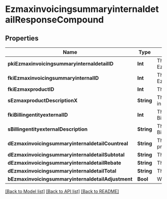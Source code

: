 # EzmaxinvoicingsummaryinternaldetailResponseCompound

## Properties
Name | Type | Description | Notes
------------ | ------------- | ------------- | -------------
**pkiEzmaxinvoicingsummaryinternaldetailID** | **Int** | The unique ID of the Ezmaxinvoicingsummaryinternaldetail | [optional] 
**fkiEzmaxinvoicingsummaryinternalID** | **Int** | The unique ID of the Ezmaxinvoicingsummaryinternal | [optional] 
**fkiEzmaxproductID** | **Int** | The unique ID of the Ezmaxproduct | 
**sEzmaxproductDescriptionX** | **String** | The description of the Ezmaxproduct in the language of the requester | 
**fkiBillingentityexternalID** | **Int** | The unique ID of the Billingentityexternal | 
**sBillingentityexternalDescription** | **String** | The description of the Billingentityexternal | 
**dEzmaxinvoicingsummaryinternaldetailCountreal** | **String** | The count item invoiced for the product | 
**dEzmaxinvoicingsummaryinternaldetailSubtotal** | **String** | The subtotal invoiced for the product | 
**dEzmaxinvoicingsummaryinternaldetailRebate** | **String** | The rebate for the product | 
**dEzmaxinvoicingsummaryinternaldetailTotal** | **String** | The total invoiced for the product | 
**bEzmaxinvoicingsummaryinternaldetailAdjustment** | **Bool** | Whether if it&#39;s an adjustment | 

[[Back to Model list]](../README.md#documentation-for-models) [[Back to API list]](../README.md#documentation-for-api-endpoints) [[Back to README]](../README.md)


